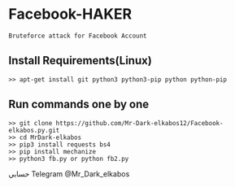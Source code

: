 # Facebook-HAKER
```
Bruteforce attack for Facebook Account
```

## Install Requirements(Linux)
```
>> apt-get install git python3 python3-pip python python-pip
```

## Run commands one by one
```
>> git clone https://github.com/Mr-Dark-elkabos12/Facebook-elkabos.py.git
>> cd MrDark-elkabos
>> pip3 install requests bs4
>> pip install mechanize
>> python3 fb.py or python fb2.py
```

حسابي Telegram @Mr_Dark_elkabos
